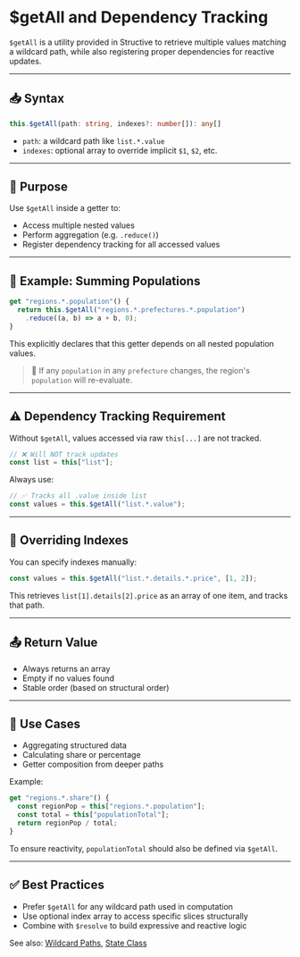 # $getAll and Dependency Tracking

`$getAll` is a utility provided in Structive to retrieve multiple values matching a wildcard path, while also registering proper dependencies for reactive updates.

---

## 📥 Syntax

```ts
this.$getAll(path: string, indexes?: number[]): any[]
```

- `path`: a wildcard path like `list.*.value`
- `indexes`: optional array to override implicit `$1`, `$2`, etc.

---

## 🎯 Purpose

Use `$getAll` inside a getter to:

- Access multiple nested values
- Perform aggregation (e.g. `.reduce()`)
- Register dependency tracking for all accessed values

---

## 📌 Example: Summing Populations

```ts
get "regions.*.population"() {
  return this.$getAll("regions.*.prefectures.*.population")
    .reduce((a, b) => a + b, 0);
}
```

This explicitly declares that this getter depends on all nested population values.

> 🔄 If any `population` in any `prefecture` changes, the region's `population` will re-evaluate.

---

## ⚠️ Dependency Tracking Requirement

Without `$getAll`, values accessed via raw `this[...]` are not tracked.

```ts
// ❌ Will NOT track updates
const list = this["list"];
```

Always use:
```ts
// ✅ Tracks all .value inside list
const values = this.$getAll("list.*.value");
```

---

## 🔁 Overriding Indexes

You can specify indexes manually:

```ts
const values = this.$getAll("list.*.details.*.price", [1, 2]);
```

This retrieves `list[1].details[2].price` as an array of one item, and tracks that path.

---

## 📤 Return Value

- Always returns an array
- Empty if no values found
- Stable order (based on structural order)

---

## 🧠 Use Cases

- Aggregating structured data
- Calculating share or percentage
- Getter composition from deeper paths

Example:
```ts
get "regions.*.share"() {
  const regionPop = this["regions.*.population"];
  const total = this["populationTotal"];
  return regionPop / total;
}
```

To ensure reactivity, `populationTotal` should also be defined via `$getAll`.

---

## ✅ Best Practices

- Prefer `$getAll` for any wildcard path used in computation
- Use optional index array to access specific slices structurally
- Combine with `$resolve` to build expressive and reactive logic

See also: [Wildcard Paths](./wildcard-paths.md), [State Class](./state-class.md)

